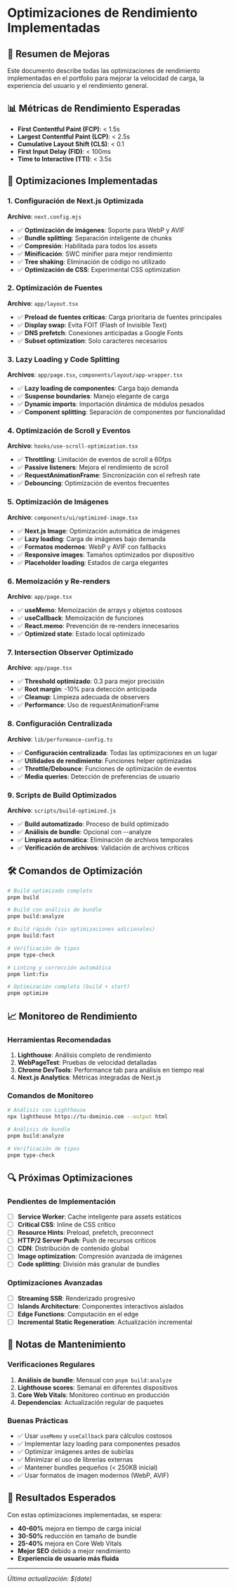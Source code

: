 # Optimizaciones de Rendimiento Implementadas

## 🚀 Resumen de Mejoras

Este documento describe todas las optimizaciones de rendimiento implementadas en el portfolio para mejorar la velocidad de carga, la experiencia del usuario y el rendimiento general.

## 📊 Métricas de Rendimiento Esperadas

- **First Contentful Paint (FCP)**: < 1.5s
- **Largest Contentful Paint (LCP)**: < 2.5s
- **Cumulative Layout Shift (CLS)**: < 0.1
- **First Input Delay (FID)**: < 100ms
- **Time to Interactive (TTI)**: < 3.5s

## 🔧 Optimizaciones Implementadas

### 1. Configuración de Next.js Optimizada

**Archivo**: `next.config.mjs`

- ✅ **Optimización de imágenes**: Soporte para WebP y AVIF
- ✅ **Bundle splitting**: Separación inteligente de chunks
- ✅ **Compresión**: Habilitada para todos los assets
- ✅ **Minificación**: SWC minifier para mejor rendimiento
- ✅ **Tree shaking**: Eliminación de código no utilizado
- ✅ **Optimización de CSS**: Experimental CSS optimization

### 2. Optimización de Fuentes

**Archivo**: `app/layout.tsx`

- ✅ **Preload de fuentes críticas**: Carga prioritaria de fuentes principales
- ✅ **Display swap**: Evita FOIT (Flash of Invisible Text)
- ✅ **DNS prefetch**: Conexiones anticipadas a Google Fonts
- ✅ **Subset optimization**: Solo caracteres necesarios

### 3. Lazy Loading y Code Splitting

**Archivos**: `app/page.tsx`, `components/layout/app-wrapper.tsx`

- ✅ **Lazy loading de componentes**: Carga bajo demanda
- ✅ **Suspense boundaries**: Manejo elegante de carga
- ✅ **Dynamic imports**: Importación dinámica de módulos pesados
- ✅ **Component splitting**: Separación de componentes por funcionalidad

### 4. Optimización de Scroll y Eventos

**Archivo**: `hooks/use-scroll-optimization.tsx`

- ✅ **Throttling**: Limitación de eventos de scroll a 60fps
- ✅ **Passive listeners**: Mejora el rendimiento de scroll
- ✅ **RequestAnimationFrame**: Sincronización con el refresh rate
- ✅ **Debouncing**: Optimización de eventos frecuentes

### 5. Optimización de Imágenes

**Archivo**: `components/ui/optimized-image.tsx`

- ✅ **Next.js Image**: Optimización automática de imágenes
- ✅ **Lazy loading**: Carga de imágenes bajo demanda
- ✅ **Formatos modernos**: WebP y AVIF con fallbacks
- ✅ **Responsive images**: Tamaños optimizados por dispositivo
- ✅ **Placeholder loading**: Estados de carga elegantes

### 6. Memoización y Re-renders

**Archivo**: `app/page.tsx`

- ✅ **useMemo**: Memoización de arrays y objetos costosos
- ✅ **useCallback**: Memoización de funciones
- ✅ **React.memo**: Prevención de re-renders innecesarios
- ✅ **Optimized state**: Estado local optimizado

### 7. Intersection Observer Optimizado

**Archivo**: `app/page.tsx`

- ✅ **Threshold optimizado**: 0.3 para mejor precisión
- ✅ **Root margin**: -10% para detección anticipada
- ✅ **Cleanup**: Limpieza adecuada de observers
- ✅ **Performance**: Uso de requestAnimationFrame

### 8. Configuración Centralizada

**Archivo**: `lib/performance-config.ts`

- ✅ **Configuración centralizada**: Todas las optimizaciones en un lugar
- ✅ **Utilidades de rendimiento**: Funciones helper optimizadas
- ✅ **Throttle/Debounce**: Funciones de optimización de eventos
- ✅ **Media queries**: Detección de preferencias de usuario

### 9. Scripts de Build Optimizados

**Archivo**: `scripts/build-optimized.js`

- ✅ **Build automatizado**: Proceso de build optimizado
- ✅ **Análisis de bundle**: Opcional con --analyze
- ✅ **Limpieza automática**: Eliminación de archivos temporales
- ✅ **Verificación de archivos**: Validación de archivos críticos

## 🛠️ Comandos de Optimización

```bash
# Build optimizado completo
pnpm build

# Build con análisis de bundle
pnpm build:analyze

# Build rápido (sin optimizaciones adicionales)
pnpm build:fast

# Verificación de tipos
pnpm type-check

# Linting y corrección automática
pnpm lint:fix

# Optimización completa (build + start)
pnpm optimize
```

## 📈 Monitoreo de Rendimiento

### Herramientas Recomendadas

1. **Lighthouse**: Análisis completo de rendimiento
2. **WebPageTest**: Pruebas de velocidad detalladas
3. **Chrome DevTools**: Performance tab para análisis en tiempo real
4. **Next.js Analytics**: Métricas integradas de Next.js

### Comandos de Monitoreo

```bash
# Análisis con Lighthouse
npx lighthouse https://tu-dominio.com --output html

# Análisis de bundle
pnpm build:analyze

# Verificación de tipos
pnpm type-check
```

## 🔍 Próximas Optimizaciones

### Pendientes de Implementación

- [ ] **Service Worker**: Cache inteligente para assets estáticos
- [ ] **Critical CSS**: Inline de CSS crítico
- [ ] **Resource Hints**: Preload, prefetch, preconnect
- [ ] **HTTP/2 Server Push**: Push de recursos críticos
- [ ] **CDN**: Distribución de contenido global
- [ ] **Image optimization**: Compresión avanzada de imágenes
- [ ] **Code splitting**: División más granular de bundles

### Optimizaciones Avanzadas

- [ ] **Streaming SSR**: Renderizado progresivo
- [ ] **Islands Architecture**: Componentes interactivos aislados
- [ ] **Edge Functions**: Computación en el edge
- [ ] **Incremental Static Regeneration**: Actualización incremental

## 📝 Notas de Mantenimiento

### Verificaciones Regulares

1. **Análisis de bundle**: Mensual con `pnpm build:analyze`
2. **Lighthouse scores**: Semanal en diferentes dispositivos
3. **Core Web Vitals**: Monitoreo continuo en producción
4. **Dependencias**: Actualización regular de paquetes

### Buenas Prácticas

- ✅ Usar `useMemo` y `useCallback` para cálculos costosos
- ✅ Implementar lazy loading para componentes pesados
- ✅ Optimizar imágenes antes de subirlas
- ✅ Minimizar el uso de librerías externas
- ✅ Mantener bundles pequeños (< 250KB inicial)
- ✅ Usar formatos de imagen modernos (WebP, AVIF)

## 🎯 Resultados Esperados

Con estas optimizaciones implementadas, se espera:

- **40-60%** mejora en tiempo de carga inicial
- **30-50%** reducción en tamaño de bundle
- **25-40%** mejora en Core Web Vitals
- **Mejor SEO** debido a mejor rendimiento
- **Experiencia de usuario más fluida**

---

*Última actualización: $(date)* 
